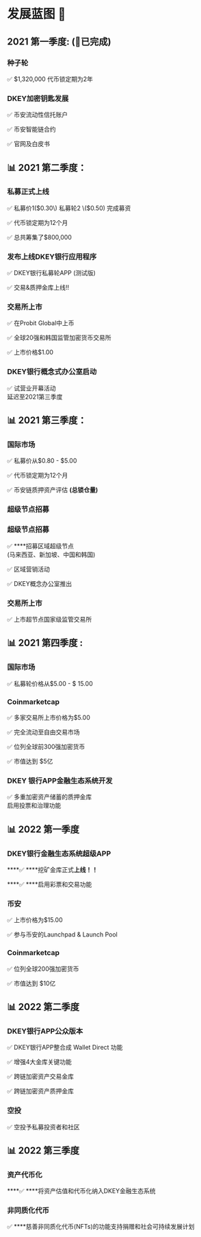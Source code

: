 # 发展蓝图 📝

##  2021 第一季度: \(💯已完成\)

### **种子轮** 

✅ $1,320,000 代币锁定期为2年

### **DKEY加密钥匙发展** 

✅ 币安流动性信托账户 

✅ 币安智能链合约 

✅ 官网及白皮书



## 📊 2021 第二季度：

### **私募正式上线** 

✅ 私募价1\($0.30\) 私募轮2 \($0.50\) 完成募资

✅ 代币锁定期为12个月

✅ 总共筹集了$800,000

### **发布上线DKEY银行应用程序**

✅ DKEY银行私募轮APP \(测试版\) 

✅ 交易&质押金库上线!!

### 交易所上市

✅ 在Probit Global中上币

✅ 全球20强和韩国监管加密货币交易所

✅ 上市价格$1.00

### **DKEY银行概念式办公室启动** 

✅ 试营业开幕活动  
         延迟至2021第三季度

## 📊 2021 第三季度：

### 国际市场

✅ 私募价从$0.80 - $5.00

✅ 代币锁定期为12个月

✅ 币安链质押资产评估 **\(总锁仓量\)**

### 超级节点招募

### **超级节点招募** 

✅ ****招募区域超级节点  
        \(马来西亚、新加坡、中国和韩国\)

✅ 区域营销活动

✅ DKEY概念办公室推出

### 交易所上市

✅ 上市超节点国家级监管交易所 

## 📊 2021 第四季度 :

### 国际市场

✅ 私募轮价格从$5.00 - $ 15.00

### Coinmarketcap

✅ 多家交易所上市价格为$5.00

✅ 完全流动至自由交易市场

✅ 位列全球前300强加密货币

✅ 市值达到 $5亿

### DKEY 银行APP金融生态系统开发

✅ 多重加密资产储蓄的质押金库  
         启用投票和治理功能

## 📊 2022 第一季度

### **DKEY银行金融生态系统超级APP**

\*\*\*\*✅ ****挖矿金库正式**上线！！**

\*\*\*\*✅ ****启用彩票和交易功能

### 币安

✅ 上市价格为$15.00

✅ 参与币安的Launchpad & Launch Pool

### Coinmarketcap

✅ 位列全球200强加密货币

✅ 市值达到 $10亿

## 📊 2022 第二季度

### DKEY银行APP公众版本 

✅ DKEY银行APP整合成 Wallet Direct 功能

✅ 增强4大金库关键功能

✅ 跨链加密资产交易金库

✅ 跨链加密资产质押金库

### 空投

✅ 空投予私募投资者和社区

## 📊 2022 第三季度

### **资产代币化**

\*\*\*\*✅ ****将资产估值和代币化纳入DKEY金融生态系统

### **非同质化代币**

✅ ****慈善非同质化代币\(NFTs\)的功能支持捐赠和社会可持续发展计划  


